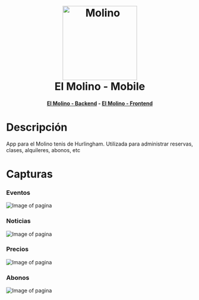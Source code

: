 <h1 align="center">
  <br>
  <img src="https://raw.githubusercontent.com/martinbobbio/frontend-molino-tenis/master/src/assets/images/logo%20molino.png" alt="Molino" width="200">
  <br>
  El Molino - Mobile
  <br>
</h1>
<h4 align="center">
  <a href="https://github.com/martinbobbio/backend-molino-tenis">El Molino - Backend</a>
   -  
  <a href="https://github.com/martinbobbio/frontend-molino-tenis">El Molino - Frontend</a>
</h4>


# Descripción

App para el Molino tenis de Hurlingham.
Utilizada para administrar reservas, clases, alquileres, abonos, etc

# Capturas

### Eventos

![Image of pagina](src/assets/imgs/screen4.png)

### Noticias

![Image of pagina](src/assets/imgs/screen3.png)

### Precios

![Image of pagina](src/assets/imgs/screen1.png)

### Abonos

![Image of pagina](src/assets/imgs/screen2.png)


